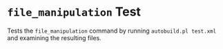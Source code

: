 # `file_manipulation` Test

Tests the `file_manipulation` command by running `autobuild.pl test.xml` and
examining the resulting files.
